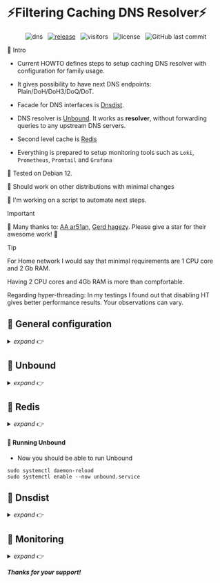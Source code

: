 # ⚡Filtering Caching DNS Resolver⚡

<div align="center">

![dns](https://img.shields.io/badge/-dns-D8BFD8?logo=unrealengine&logoColor=3a3a3d)
&nbsp;&nbsp;[![release](https://img.shields.io/github/v/release/ousatov-ua/dns?display_name=release&logo=rstudio&color=90EE90&logoColor=8FBC8F)](https://github.com/ousatov-ua/dns/releases/latest/)
&nbsp;&nbsp;![visitors](https://img.shields.io/endpoint?color=4883c2&label=visitors&logo=github&url=https%3A%2F%2Fhits.dwyl.com%2Fousatov-ua%2Fdns.json)
&nbsp;&nbsp;![license](https://img.shields.io/github/license/ousatov-ua/dns?color=CED8E1)
&nbsp;&nbsp;![GitHub last commit](https://img.shields.io/github/last-commit/ousatov-ua/dns)

</div>

🔸 Intro

* Current HOWTO defines steps to setup caching DNS resolver with configuration for family usage.

* It gives possibility to have next DNS endpoints: Plain/DoH/DoH3/DoQ/DoT.

* Facade for DNS interfaces is [Dnsdist](https://dnsdist.org/).

* DNS resolver is [Unbound](https://nlnetlabs.nl/projects/unbound/about/). It works as **resolver**, without forwarding queries to any upstream DNS servers. 

* Second level cache is [Redis](https://redis.io/)

* Everything is prepared to setup monitoring tools such as `Loki`, `Prometheus`, `Promtail` and `Grafana`

🔸 Tested on Debian 12.

🔸 Should work on other distributions with minimal changes

🔸 I'm working on a script to automate next steps.

> [!IMPORTANT]
> 🎉 Many thanks to: [AA ar51an](https://github.com/ar51an), [Gerd hagezy](https://github.com/hagezi). Please give a star for their awesome work! 🎉


> [!TIP]
> For Home network I would say that minimal requirements are 1 CPU core and 2 Gb RAM.
> 
> Having 2 CPU cores and 4Gb RAM is more than compfortable.
>
> Regarding hyper-threading: In my testings I found out that disabling HT gives better performance results. Your observations can vary.

## 🧰 General configuration
<details>
<summary><i>expand</i> 👉</summary>

#### 🔸 !!!Optional!!! IPv6 (just for FAQ)

* Edit `/etc/default/grub`, make sure that `ipv6.disable=1` is present, e.g.:

  ```sh
  GRUB_CMDLINE_LINUX="ipv6.disable=1"
  ```
* Run:

  ```sh
  sudo update-grub
  ```
* Reboot

#### 🔸 Limits and Sysctl

* Next steps are for optimizing/securing current environment. 

* Put content of `/etc/security/limits.conf` into your `limits.conf`

* Put content of `etc/sysctl.conf` into your `sysctl.conf`


#### 🔸 !!!Optional!!! Hyper-threading

* If you want HT disabled but you cannot disable it in BIOS, make sure that `nosmt` is present in `/etc/default/grub`, e.g.:
  
  ```sh
  GRUB_CMDLINE_LINUX="nosmt"
  ```
* Apply it:
  
  ```sh
  sudo update-grub
  ```

#### 🔸 !!!Optional!!! Tuned package

* Use `tuned` package for network latency optimizations:
  
  ```shell
  sudo apt install tuned
  sudo tuned-adm profile network-latency
  sudo reboot
  ```
#### 🔸 UFW

* Review current configuration of UFW:
  
  ```sh
  sudo ufw status
  ```

* To delete some particular rule run:
  
  ```shell
  sudo ufw status numbered
  sudo ufw delete <number>
  ```
* Verify that UFW has these configuration:
  
  ```shell
  sudo ufw allow 443
  sudo ufw limit 22/tcp
  ```

* If you want port `53` accessible to all:
  
  ```shell
  sudo ufw allow 53/udp
  ```

* For a specific IP address only:
  
  ```shell
  sudo ufw allow from <ip> proto udp to any port 53
  ```
* Apply rules:

  ```sh
  sudo ufw reload
  ```
#### 🔸 Compiler

* Setup steps for `Unbound` and `Dnsdist` contain possibility to compile services locally. This means that you'll need compiler :) In next sections it is supposed using standard compiler for your distributives.
* You can consider to use [AOCC](https://www.amd.com/en/developer/aocc.html) compiler if your processor is AMD. Many sources declare that code compiled by `AOCC` is faster on AMD. All you need is to follow instructions for `AOCC`.

#### 🔸 Useful things
* If you need to create some direcotory on startup, for instance `/var/run/some-dir`

```shell
vim /etc/tmpfiles.d/some-service.conf
```
* Put this content:

```shell
﻿d /var/run/some-dir 0755 user user-group
```
  
</details>

## 🧰 Unbound
<details>
<summary><i>expand</i> 👉</summary>

#### 🔸 Install Unbound

* We need to compile it locally because default `Unbound` from `apt` does not include `cachedb` module.
* Even if you will not use `Redis` as Level 2 cache for `Unbound` I would anyway suggest to compile `Unbound` locally to have the latest version. 

```shell
wget https://github.com/NLnetLabs/unbound/archive/refs/tags/release-1.19.3.zip
unzip release-1.19.3.zip
cd release-1.19.3
sudo apt install bison flex libevent-dev libexpat1-dev libhiredis-dev libnghttp2-dev libprotobuf-c-dev libssl-dev libsystemd-dev protobuf-c-compiler python3-dev swig
```
* Compilation flags (I used next but you are free to specify any you want)
```shell
export CFLAGS="-Ofast -pipe -march=native"
export CXXFLAGS="-Ofast -pipe -march=native"
export CPPFLAGS="-Ofast -pipe -march=native"
```

* Configure

```shell
./configure --prefix=/usr --includedir=\${prefix}/include --infodir=\${prefix}/share/info --mandir=\${prefix}/share/man --localstatedir=/var --runstatedir=/run --sysconfdir=/etc --with-chroot-dir= --with-dnstap-socket-path=/run/dnstap.sock --with-libevent --with-libhiredis --with-libnghttp2 --with-pidfile=/run/unbound.pid --with-pythonmodule --with-pyunbound --with-rootkey-file=/var/lib/unbound/root.key --disable-dependency-tracking --disable-flto --disable-maintainer-mode --disable-option-checking --disable-rpath --disable-silent-rules --enable-cachedb --enable-dnstap --enable-subnet --enable-systemd --enable-tfo-client --enable-tfo-server
```

* Make and install

```shell
make
sudo make install
```

#### 🔸 Unbound and chroot 

* Unbound usually is running under chroot.

* Next steps usually are needed if Unbound is running under chroot, otherwise it will fail to create `*.sock` and `*.log` files.

```shell
sudo vim /etc/apparmor.d/local/usr.sbin.unbound
```

* Put next to this file

```shell
/var/log/unbound/unbound.log rw,
/var/unbound/run/unbound.sock rw,
```

* Apply it
```shell
sudo apparmor_parser -r /etc/apparmor.d/usr.sbin.unbound
```

#### 🔸 Create logging staff

```shell
sudo mkdir /var/log/unbound
sudo chown unbound:unbound /var/log/unbound
```
* Put file `/etc/logrotate.d/unbound` to `/etc/logrotate.d/`

#### 🔸 Unbound config

* Replace default configuration of Unbound with files from `/etc/unbound`.

* Review config, make appropriate changes for number of threads etc, default is 2 threads.
* Enable ipv6 if needed.
* Setup unbound-control:

```shell
sudo unbound-control-setup
```

#### 🔸 Root hints and key
* Setup `root.hints` and `root.key`

```shell
sudo apt install dns-root-data
sudo ln -s /usr/share/dns/root.key /var/lib/unbound/root.key
sudo ln -s /usr/share/dns/root.hints /var/lib/unbound/root.hints
```

#### 🔸 Unbound filters

* For DNS filtering put `update-conf.sh` into corresponding path

```shell
sudo chmod +x /opt/unbound/update-conf.sh
sudo mkdir /etc/unbound/rules
sudo sh /opt/unbound/update-conf.sh
```

* You can check which filters are used in `/etc/unbound/unbound.conf.d/server.conf` and `/opt/unbound/update-conf.sh`

#### 🔸 Unbound service
* Put `unbound-update-config.service` and `unbound-update-config.timer` in corresponding path.

```shell
sudo systemctl daemon-reload
sudo systemctl enable --now unbound-update-config.timer`
```

* Put `/etc/systemd/system/unbound.service` from repo.
</details>

## 🧰 Redis
<details>
<summary><i>expand</i> 👉</summary>

#### 🔸 Redis

##### 🔸 Compile locally

<details>
<summary><i>expand</i> 👉</summary>
* TO BE
</details>

##### 🔸 Install Redis by `apt`
<details>
<summary><i>expand</i> 👉</summary>

```shell
sudo apt install redis-server
```
</details>

* Put `/etc/redis/redis.conf` from repo

```shell
sudo systemctl enable --now redis-server
```
</details>

#### 🔸 Running Unbound

* Now you should be able to run Unbound

```shell
sudo systemctl daemon-reload
sudo systemctl enable --now unbound.service
```

## 🧰 Dnsdist
<details>
<summary><i>expand</i> 👉</summary>

* Dnsdist is used as facade for Unbound: to give DoH/DoH3/DoT/DoQ

<details>
<summary><i>Installing using <b>apt</b></i> 👉</summary>
* Follow instructions for installing Dnsdist from their official site.
  
* Put `/etc/dnsdist/dnsdist.conf` from repo.

* `dnsdist.conf` contains DoH configuration where you can restrict access to it using custom url. Just replace `<some secret client id>` in that configurations with some unique combination.
You can specify as many such urls as you want, separating users. For Dot/DoQ there is no such configuration, but it is possible to configure if you are using wildcard certificate.

* !!!Optional!!! If you will use DoH/DoH3/DoT/DoQ put crt and pem to `/opt/lego` (edit `dnsdist.conf` to point to right directory, also certificate/key filenames)
</details>

<details>
<summary><i>Compiling locally</i> 👉</summary>

```shell
sudo apt install autoconf automake libedit-dev libsodium-dev libtool-bin \
pkg-config protobuf-compiler libnghttp2-dev libh2o-evloop-dev libluajit-5.1-dev \
libboost-all-dev libsystemd-dev libbpf-dev libclang-dev git cmake
```

* Install **Rust** using script `/opt/install-rust.sh` from repo.
* Install **Quiche** if you need DoH3/DoQ using `/opt/install-quiche.sh` from repo. Additionally I create symlink to `quiche` lib for accessibility:

```shell
sudo ln /usr/local/lib/libdnsdist-quiche.so /usr/lib/libdnsdist-quiche.so
```

* Export CFLAGS and CXXFLAGS if you want, I'm using next:

```shell
export CFLAGS="-Ofast -pipe -march=native"
export CXXFLAGS="-Ofast -pipe -march=native"
export CPPFLAGS="-Ofast -pipe -march=native"
```
* Configure, make and install:

```shell
wget https://downloads.powerdns.com/releases/dnsdist-1.9.1.tar.bz2
tar xjf dnsdist-1.9.1.tar.bz2
cd dnsdist-1.9.1
./configure --enable-dns-over-tls --enable-dns-over-https --enable-dns-over-http3 --enable-dns-over-quic --with-systemd --with-quiche
make
sudo make install
```

* Copy generated `dnsdist.service` to `/etc/systemd/system` directory
* Copy `etc/dnsdist/dnsdist.conf` to `/usr/local/etc`. Please pay attention that there are DoH/DoH3/DoQ/DoT are configured, 
so you need to modify config to point to right certificate and private key or disable those interfaces.
* Create user `dnsdist:dnsdist` and give rights to config:

```shell
sudo chown root:dnsdist /usr/local/etc/dnsdist.conf
```
* Reload services and start dnsdist

```shell
sudo systemctl daemon-reload
```
</details>

* Generate key to access dnsdist's console:

```shell
sudo dnsdist
>makeKey()
```
* Copy key to dnsdist.conf as

```shell
setKey("<key from console>")
```
* Generate password for webServerConfig

```shell
>hashPassword("<your password>")
```

* Put it to config

* Start dnsdist

```shell
sudo systemtl enable --now dnsdist.service
```

</details>

## 🧰 Monitoring
<details>
<summary><i>expand</i> 👉</summary>


🔸 Follow next HOWTO

[unbound-dashboard](https://github.com/ar51an/unbound-dashboard) or forked one [unbound-dashboard-forked](https://github.com/ousatov-ua/unbound-dashboard)

[unbound-exporter](https://github.com/ar51an/unbound-exporter) or forked one [unbound-exporter-forked](https://github.com/ousatov-ua/unbound-exporter)

</details>



***Thanks for your support!***
